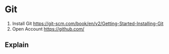 # Git

1. Install Git https://git-scm.com/book/en/v2/Getting-Started-Installing-Git
2. Open Account https://github.com/


## Explain